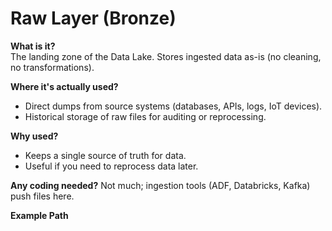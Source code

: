 # Raw Layer (Bronze)

**What is it?**  
The landing zone of the Data Lake. Stores ingested data as-is (no cleaning, no transformations).

**Where it's actually used?**
- Direct dumps from source systems (databases, APIs, logs, IoT devices).
- Historical storage of raw files for auditing or reprocessing.

**Why used?**
- Keeps a single source of truth for data.
- Useful if you need to reprocess data later.

**Any coding needed?**
Not much; ingestion tools (ADF, Databricks, Kafka) push files here.

**Example Path**
